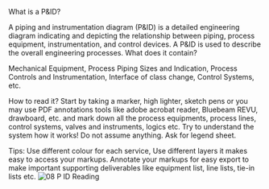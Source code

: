 What is a P&ID?

A piping and instrumentation diagram (P&ID) is a detailed engineering diagram indicating and depicting the relationship between piping, process equipment, instrumentation, and control devices. A P&ID is used to describe the overall engineering processes.
What does it contain?

Mechanical Equipment,
Process Piping Sizes and Indication, 
Process Controls and Instrumentation, 
Interface of class change, Control Systems, etc.

How to read it?
Start by taking a marker, high lighter, sketch pens or you may use PDF annotations tools like adobe acrobat reader, Bluebeam REVU, drawboard, etc. and mark down all the process equipments, process lines, control systems, valves and instruments, logics etc.
Try to understand the system how it works! Do not assume anything. Ask for legend sheet.

Tips:
Use different colour for each service, 
Use different layers it makes easy to access your markups. 
Annotate your markups for easy export to make important supporting deliverables like equipment list, line lists, tie-in lists etc.
![08 P ID Reading](https://user-images.githubusercontent.com/87890409/209424705-a7f0728c-e119-40d3-9019-55caea616c11.gif)

